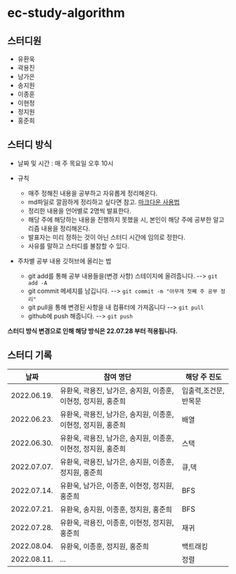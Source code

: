 # ec-study-algorithm

## 스터디원
- 유환욱
- 곽용진
- 남가은
- 송지원
- 이종훈
- 이현정
- 정지원
- 홍준희

## 스터디 방식
- 날짜 및 시간 : 매 주 목요일 오후 10시
- 규칙
   - 매주 정해진 내용을 공부하고 자유롭게 정리해온다. 
   - md파일로 깔끔하게 정리하고 싶다면 참고. [마크다운 사용법](https://gist.github.com/ihoneymon/652be052a0727ad59601)
   - 정리한 내용을 언어별로 2명씩 발표한다.
   - 해당 주에 해당하는 내용을 진행하지 못했을 시, 본인이 해당 주에 공부한 알고리즘 내용을 정리해온다.
   - 발표자는 미리 정하는 것이 아닌 스터디 시간에 임의로 정한다.
   - 사유를 말하고 스터디를 불참할 수 있다.

- 주차별 공부 내용 깃허브에 올리는 법
   - git add를 통해 공부 내용들을(변경 사항) 스테이지에 올려줍니다. --> `git add -A`
   - git commit 메세지를 남깁니다. --> `git commit -m "아무개 첫째 주 공부 정리"`
   - git pull을 통해 변경된 사항을 내 컴퓨터에 가져옵니다 --> `git pull`
   - github에 push 해줍니다. --> `git push`

**스터디 방식 변경으로 인해 해당 방식은 22.07.28 부터 적용됩니다.**  

## 스터디 기록

|날짜|참여 명단|해당 주 진도|
|---|---|---|
|2022.06.19.|유환욱, 곽용진, 남가은, 송지원, 이종훈, 이현정, 정지원, 홍준희|입출력,조건문,반목문|
|2022.06.23.|유환욱, 곽용진, 남가은, 송지원, 이종훈, 이현정, 정지원, 홍준희|배열|
|2022.06.30.|유환욱, 곽용진, 남가은, 송지원, 이종훈, 이현정, 정지원, 홍준희|스택|
|2022.07.07.|유환욱, 곽용진, 남가은, 송지원, 이종훈, 정지원, 홍준희|큐,덱|
|2022.07.14.|유환욱, 남가은, 이종훈, 이현정, 정지원, 홍준희|BFS|
|2022.07.21.|유환욱, 송지원, 이종훈, 정지원, 홍준희|BFS|
|2022.07.28.|유환욱, 곽용진, 이종훈, 이현정, 정지원, 홍준희|재귀|
|2022.08.04.|유환욱, 이종훈, 정지원, 홍준희|백트래킹|
|2022.08.11.|...|정렬|
